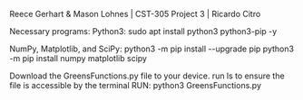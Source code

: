 Reece Gerhart & Mason Lohnes | CST-305 Project 3 | Ricardo Citro

Necessary programs:
Python3:
sudo apt install python3 python3-pip -y

NumPy, Matplotlib, and SciPy:
python3 -m pip install --upgrade pip
python3 -m pip install numpy matplotlib scipy

Download the GreensFunctions.py file to your device. 
run ls to ensure the file is accessible by the terminal 
RUN: python3 GreensFunctions.py
